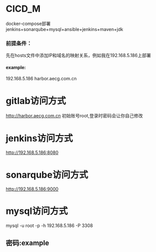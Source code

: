 # CICD_M
docker-compose部署jenkins+sonarqube+mysql+ansible+jenkins+maven+jdk


### 前提条件：
先在hosts文件中添加IP和域名的映射关系，例如我在192.168.5.186上部署
#### example:
192.168.5.186 harbor.aecg.com.cn

# gitlab访问方式
http://harbor.aecg.com.cn
初始账号root,登录时密码会让你自己修改


# jenkins访问方式
http://192.168.5.186:8080



# sonarqube访问方式
http://192.168.5.186:9000


# mysql访问方式
mysql -u root -p -h 192.168.5.186 -P 3308
## 密码:example
